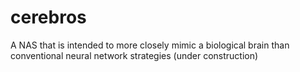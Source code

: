 # cerebros
A NAS that is intended to more closely mimic a biological brain than conventional neural network strategies (under construction)
